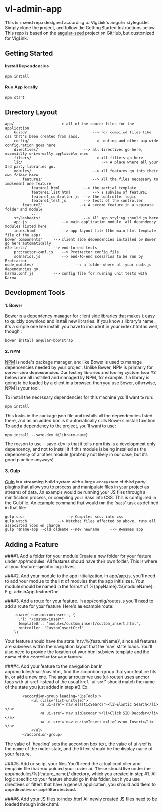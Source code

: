 # vl-admin-app
This is a seed repo designed according to VigLink's angular styleguide. Simply clone the project, and follow the Getting Started Instructions below. This repo is based on the [angular-seed](https://github.com/angular/angular-seed) project on GitHub, but customized for VigLink.

## Getting Started

#### Install Dependencies
```
npm install
```

#### Run App locally
```
npm start
```

## Directory Layout

```
app/                    --> all of the source files for the application
	build/								--> for compiled files like css that's been created from sass.
	config/								--> routing and other app-wide configuration goes here
	directives/						--> all directives go here, especially universally applicable ones
	filters/							--> all filters go here
	lib/									--> A place where all your 3rd party libraries go.
	modules/							--> all features go into their own folder here
		feature1/						--> All the files necessary to implement one feature
			feature1.html           --> the partial template
			feature1.list.html			--> a subview of feature1
			feature1_controller.js  --> the controller logic
			feature1_test.js        --> tests of the controller
		feature2/                 --> A second feature in a separate folder and module
			...
	stylesheets/					--> All app styling should go here
	app.js                --> main application module; all dependency modules listed here
	index.html            --> app layout file (the main html template file of the app)
bower_components/     --> client side dependencies installed by Bower go here automatically
e2e-tests/            --> end-to-end tests
	protractor-conf.js    --> Protractor config file
	scenarios.js          --> end-to-end scenarios to be run by Protractor
node_modules/					--> a folder where all your node.js dependencies go.
karma.conf.js         --> config file for running unit tests with Karma
```

## Development Tools

#### 1. Bower
[Bower](http://bower.io/) is a dependency manager for client side libraries that makes it easy to quickly download and install new libraries. If you know a library's name, it's a simple one line install (you have to include it in your index.html as well, though):
```
bower install angular-bootstrap
```

#### 2. NPM
[NPM](https://www.npmjs.com/) is node's package manager, and like Bower is used to manage dependencies needed by your project. Unlike Bower, NPM is primarily for server-side dependencies. Our testing libraries and tooling system (see #3 below) are all installed and managed by NPM, for example. If a library is going to be loaded by a client in a browser, then you use Bower, otherwise, NPM is your tool.

To install the necessary dependencies for this machine you'll want to run:
```
npm install
```
This looks in the package.json file and installs all the dependencies listed there, and as an added bonus it automatically calls Bower's install function. To add a dependency to the project, you'll want to use:
```
npm install --save-dev %{library-name}
```
The reason to use --save-dev is that it tells npm this is a development only dependency, and not to install it if this module is being installed as the dependency of another module (probably not likely in our case, but it's good practice anyways).

#### 3. Gulp
[Gulp](http://gulpjs.com/) is a streaming build system with a large ecosystem of third party plugins that allow you to process and manipulate files in your project as streams of data. An example would be running your JS files through a minification process, or compiling your Sass into CSS. This is configured in the Gulpfile. An example command that would run the 'sass' task as defined in that file:
```
gulp sass					--> Compiles scss into css
gulp watch 				--> Watches files affected by above, runs all associated jobs on change
gulp rename-app --old oldname --new newname 	--> Renames app
```

## Adding a Feature

####1. Add a folder for your module
Create a new folder for your feature under app/modules. All features should have their own folder. This is where all your feature-specific logic lives.

####2. Add your module to the app initialization.
In app/app.js, you'll need to add your module to the list of modules that the app initializes. Your module should be named in the format of %{appName}.%{moduleName}. E.g. adminApp.featureOne.

####3. Add a route for your feature.
In app/config/routes.js you'll need to add a route for your feature. Here's an example route:
```
    .state('nav.customInsert', {
      url: "/custom-insert",
      templateUrl: 'modules/custom_insert/custom_insert.html',
      controller: 'CustomInsertCtrl'
    })
```
Your feature should have the state 'nav.%{featureName}', since all features are subviews within the navigation layout that the 'nav' state loads. You'll also need to provide the location of your html subview template and the name of the controller for your feature.
	
####4. Add your feature to the navigation bar
In app/modules/main/nav.html, find the accordion-group that your feature fits in, or add a new one. The angular router we use (ui-router) uses anchor tags with ui-sref instead of the usual href. 'ui-sref' should match the name of the state you just added in step #3. Ex:
```
		<accordion-group heading='OpsTools'>
			<ul class='list-unstyled'>
				<a ui-sref='nav.elasticSearch'><li>Elastic Search</li></a>
				<a ui-sref='nav.sidDecoder'><li>Click SID Decoder</li></a>
				<a ui-sref='nav.customInsert'><li>Custom Insert</li></a>
			</ul>
		</accordion-group>
```
The value of 'heading' sets the accordion box text, the value of ui-sref is the name of the router state, and the li text should be the display name of your feature.
	
####5. Add or script your files
You'll need the actual controller and template file that you pointed your router at. These should live under the app/modules/%{feature_name}/ directory, which you created in step #1. All logic specific to your feature should go in this folder, but if you use directives or filters that have a general application, you should add them to app/directive or app/filters instead.

####6. Add your JS files to index.html
All newly created JS files need to be loaded through index.html.